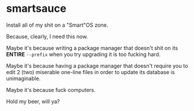 # smartsauce
Install all of my shit on a "Smart"OS zone.

Because, clearly, I need this now.

Maybe it's because writing a package manager that doesn't shit on its **ENTIRE**
`--prefix` when you try upgrading it is too fucking hard.

Maybe it's because having a package manager that doesn't require you to edit
2 (two) miserable one-line files in order to update its database is unimaginable.

Maybe it's because fuck computers.

Hold my beer, will ya?
